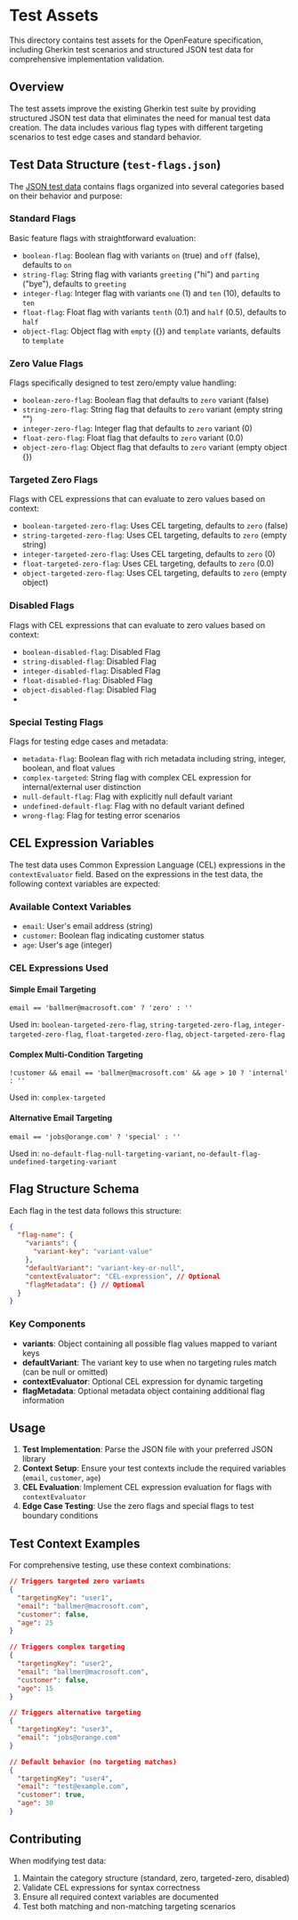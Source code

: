 # Test Assets

This directory contains test assets for the OpenFeature specification, including Gherkin test scenarios and structured JSON test data for comprehensive implementation validation.

## Overview

The test assets improve the existing Gherkin test suite by providing structured JSON test data that eliminates the need for manual test data creation. The data includes various flag types with different targeting scenarios to test edge cases and standard behavior.

## Test Data Structure (`test-flags.json`)

The [JSON test data](./test-flags.json) contains flags organized into several categories based on their behavior and purpose:

### Standard Flags
Basic feature flags with straightforward evaluation:
- `boolean-flag`: Boolean flag with variants `on` (true) and `off` (false), defaults to `on`
- `string-flag`: String flag with variants `greeting` ("hi") and `parting` ("bye"), defaults to `greeting`
- `integer-flag`: Integer flag with variants `one` (1) and `ten` (10), defaults to `ten`
- `float-flag`: Float flag with variants `tenth` (0.1) and `half` (0.5), defaults to `half`
- `object-flag`: Object flag with `empty` ({}) and `template` variants, defaults to `template`

### Zero Value Flags
Flags specifically designed to test zero/empty value handling:
- `boolean-zero-flag`: Boolean flag that defaults to `zero` variant (false)
- `string-zero-flag`: String flag that defaults to `zero` variant (empty string "")
- `integer-zero-flag`: Integer flag that defaults to `zero` variant (0)
- `float-zero-flag`: Float flag that defaults to `zero` variant (0.0)
- `object-zero-flag`: Object flag that defaults to `zero` variant (empty object {})

### Targeted Zero Flags
Flags with CEL expressions that can evaluate to zero values based on context:
- `boolean-targeted-zero-flag`: Uses CEL targeting, defaults to `zero` (false)
- `string-targeted-zero-flag`: Uses CEL targeting, defaults to `zero` (empty string)
- `integer-targeted-zero-flag`: Uses CEL targeting, defaults to `zero` (0)
- `float-targeted-zero-flag`: Uses CEL targeting, defaults to `zero` (0.0)
- `object-targeted-zero-flag`: Uses CEL targeting, defaults to `zero` (empty object)

### Disabled Flags
Flags with CEL expressions that can evaluate to zero values based on context:
- `boolean-disabled-flag`: Disabled Flag
- `string-disabled-flag`: Disabled Flag
- `integer-disabled-flag`: Disabled Flag
- `float-disabled-flag`: Disabled Flag
- `object-disabled-flag`: Disabled Flag
- 
### Special Testing Flags
Flags for testing edge cases and metadata:
- `metadata-flag`: Boolean flag with rich metadata including string, integer, boolean, and float values
- `complex-targeted`: String flag with complex CEL expression for internal/external user distinction
- `null-default-flag`: Flag with explicitly null default variant
- `undefined-default-flag`: Flag with no default variant defined
- `wrong-flag`: Flag for testing error scenarios

## CEL Expression Variables

The test data uses Common Expression Language (CEL) expressions in the `contextEvaluator` field. Based on the expressions in the test data, the following context variables are expected:

### Available Context Variables
- `email`: User's email address (string)
- `customer`: Boolean flag indicating customer status
- `age`: User's age (integer)

### CEL Expressions Used

#### Simple Email Targeting
```cel
email == 'ballmer@macrosoft.com' ? 'zero' : ''
```
Used in: `boolean-targeted-zero-flag`, `string-targeted-zero-flag`, `integer-targeted-zero-flag`, `float-targeted-zero-flag`, `object-targeted-zero-flag`

#### Complex Multi-Condition Targeting
```cel
!customer && email == 'ballmer@macrosoft.com' && age > 10 ? 'internal' : ''
```
Used in: `complex-targeted`

#### Alternative Email Targeting
```cel
email == 'jobs@orange.com' ? 'special' : ''
```
Used in: `no-default-flag-null-targeting-variant`, `no-default-flag-undefined-targeting-variant`

## Flag Structure Schema

Each flag in the test data follows this structure:

```json
{
  "flag-name": {
    "variants": {
      "variant-key": "variant-value"
    },
    "defaultVariant": "variant-key-or-null",
    "contextEvaluator": "CEL-expression", // Optional
    "flagMetadata": {} // Optional
  }
}
```

### Key Components
- **variants**: Object containing all possible flag values mapped to variant keys
- **defaultVariant**: The variant key to use when no targeting rules match (can be null or omitted)
- **contextEvaluator**: Optional CEL expression for dynamic targeting
- **flagMetadata**: Optional metadata object containing additional flag information

## Usage

1. **Test Implementation**: Parse the JSON file with your preferred JSON library
2. **Context Setup**: Ensure your test contexts include the required variables (`email`, `customer`, `age`)
3. **CEL Evaluation**: Implement CEL expression evaluation for flags with `contextEvaluator`
4. **Edge Case Testing**: Use the zero flags and special flags to test boundary conditions

## Test Context Examples

For comprehensive testing, use these context combinations:

```json
// Triggers targeted zero variants
{
  "targetingKey": "user1",
  "email": "ballmer@macrosoft.com",
  "customer": false,
  "age": 25
}

// Triggers complex targeting
{
  "targetingKey": "user2",
  "email": "ballmer@macrosoft.com",
  "customer": false,
  "age": 15
}

// Triggers alternative targeting
{
  "targetingKey": "user3",
  "email": "jobs@orange.com"
}

// Default behavior (no targeting matches)
{
  "targetingKey": "user4",
  "email": "test@example.com",
  "customer": true,
  "age": 30
}
```

## Contributing

When modifying test data:
1. Maintain the category structure (standard, zero, targeted-zero, disabled)
2. Validate CEL expressions for syntax correctness
3. Ensure all required context variables are documented
4. Test both matching and non-matching targeting scenarios
